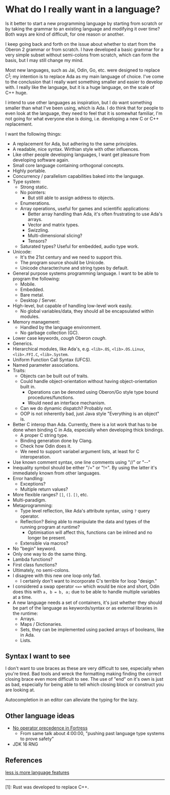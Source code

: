 # What do I really want in a language?

Is it better to start a new programming language by starting from scratch or by taking the grammar to an existing language and modifying it over time? Both ways are kind of difficult, for one reason or another.

I keep going back and forth on the issue about whether to start from the Oberon 2 grammar or from scratch. I have developed a basic grammar for a very simple subset without semi-colons from scratch, which can form the basis, but I may still change my mind.

Most new languages, such as Jai, Odin, Go, etc. were designed to replace C<sup>[1](#rust-note)</sup>; my intention is to replace Ada as my main language of choice. I've come to the conclusion that I really want something smaller and easier to develop with. I really like the language, but it is a huge language, on the scale of C++ huge.

I intend to use other languages as inspiration, but I do want something smaller than what I've been using, which is Ada. I do think that for people to even look at the language, they need to feel that it is somewhat familiar, I'm not going for what everyone else is doing, i.e. developing a new C or C++ replacement.

I want the following things:

* A replacement for Ada, but adhering to the same principles.
* A readable, nice syntax. Wirthian style with other influences.
* Like other people developing languages, I want get pleasure from developing software again.
* Small core language containing orthogonal concepts.
* Highly portable.
* Concurrency / parallelism capabilities baked into the language.
* Type system:
  * Strong static.
  * No pointers:
    * But still able to assign address to objects.
  * Enumerations.
  * Array operations, useful for games and scientific applications:
    * Better array handling than Ada, it's often frustrating to use Ada's arrays.
    * Vector and matrix types.
    * Swizzling.
    * Multi-dimensional slicing?
    * Tensors?
  * Saturated types? Useful for embedded, audio type work.
* Unicode:
  * It's the 21st century and we need to support this.
  * The program source should be Unicode.
  * Unicode character/rune and string types by default.
* General purpose systems programming language. I want to be able to program the following:
  * Mobile.
  * Embedded.
  * Bare metal.
  * Desktop / Server.
* High-level, but capable of handling low-level work easily.
  * No global variables/data, they should all be encapsulated within modules.
* Memory management:
  * Handled by the language environment.
  * No garbage collection (GC).
* Lower case keywords, *cough* Oberon *cough*.
* Generics.
* Hierarchical modules, like Ada's, e.g. ```<lib>.OS```, ```<lib>.OS.Linux```, ```<lib>.FFI.C```, ```<lib>.System```.
* Uniform Function Call Syntax (UFCS).
* Named parameter associations.
* Traits:
  * Objects can be built out of traits.
  * Could handle object-orientation without having object-orientation built in.
    * Operations can be denoted using Oberon/Go style type bound procedures/functions.
    * Would need an interface mechanism.
  * Can we do dynamic dispatch? Probably not.
  * OOP is not inherently bad, just Java style "Everything is an object" is.
* Better C interop than Ada. Currently, there is a lot work that has to be done when binding C in Ada, especially when developing thick bindings.
  * A proper C string type.
  * Binding generation done by Clang.
  * Check how Odin does it.
  * We need to support variabel argument lists, at least for C interoperation.
* Use known comment syntax, one line comments using "//" or "--"
* Inequality symbol should be either "/=" or "!=". By using the latter it's immediately known from other languages.
* Error handling:
  * Exceptions?
  * Multiple return values?
* More flexible ranges? ```[]```, ```(]```. ```[)```, etc.
* Multi-paradigm.
* Metaprogramming:
  * Type level reflection, like Ada's attribute syntax, using ```?``` query operator.
  * Reflection? Being able to manipulate the data and types of the running program at runtime?
    * Optimisation will affect this, functions can be inlined and no longer be present.
  * Extensible via macros?
* No "begin" keyword.
* Only one way to do the same thing.
* Lambda functions?
* First class functions?
* Ultimately, no semi-colons.
* I disagree with this new one loop only fad.
  * I certainly don't want to incorporate C's terrible for loop "design."
* I considered a swap operator ```<=>``` which would be nice and short, Odin does this with ```a, b = b, a;``` due to be able to handle multiple variables at a time.
* A new language needs a set of containers, it's just whether they should be part of the language as keywords/syntax or as external libraries in the runtime:
  * Arrays.
  * Maps / Dictionaries.
  * Sets, they can be implemented using packed arrays of booleans, like in Ada.
  * Lists.

## Syntax I want to see

I don't want to use braces as these are very difficult to see, especially when you're tired. Bad tools and wreck the formatting making finding the correct closing brace even more difficult to see. The use of "end" on it's own is just as bad, especially for being able to tell which closing block or construct you are looking at.

Autocompletion in an editor can alleviate the typing for the lazy.

## Other language ideas

* [No operator precedence in Fortress](https://youtu.be/hUQKaTH9TMo?t=13740)
  - From same talk about 4:00:00, "pushing past language type systems to prove safety"
* JDK 16 RNG

## References

[less is more language features](https://blog.ploeh.dk/2015/04/13/less-is-more-language-features)

---
<a name="rust-note">[1]</a>: Rust was developed to replace C++.

